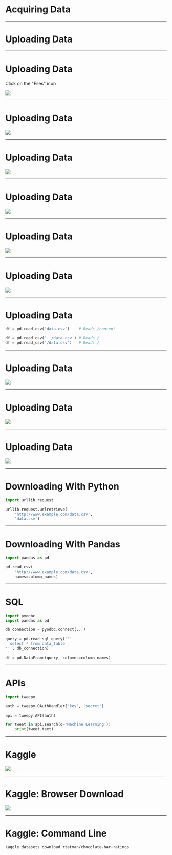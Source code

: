 # Acquiring Data

<!--
So far we have only worked with tiny datasets that we have hard-coded into our
labs. As we begin to move deeper into data science we will need to work with
larger and more complex datasets. In order to do that, we need to know how to
get the datasets into our Colab environments.

Remember that Colab is running "in the cloud", so for it to process data you
have to get that data onto the server that Colab is running on.

We'll cover a few ways of doing that in this lecture.
-->

---

# Uploading Data

<!--
One of the most straight-forward ways of getting data into Colab is to upload it
into the lab. If you have a file on your machine and want to get it into Colab
you can do so with just a few clicks.

Let's walk through an example.
-->
---

# Uploading Data

Click on the "Files" icon

![](res/files.png)

<!--
First, click on the 'Files' icon on the left side of the screen.

Image Details:
* [files.png](http://www.google.com): Copyright Google
-->

---

# Uploading Data

![](res/upload.png)

<!--
Next, click on the 'Upload' link.

Image Details:
* [upload.png](http://www.google.com): Copyright Google
-->

---

# Uploading Data

![](res/file-selector.png)

<!--
You will then be presented with a file selector dialog box. Find the file on
your local machine and then press the 'Open' button.

Image Details:
* [file-selector.png](http://www.google.com): Copyright Google
-->

---

# Uploading Data

![](res/warning.png)

<!--
The first time you upload a file to an active lab you will see a warning telling
you that the files won't stick around forever. Colab environments run for a
fixed amount of time, less than a day, and then the environment gets recycled.

For this class and for small data science and machine learning projects, this is
okay. For longer running projects, there are ways to point Colab at a different
environment. You can also download Colab notebooks and run them in Jupyter on a
machine that can store the files longer-term.

Do be warned though, if you do a lot of processing on data and save that data to
a file, you will want to download the file before the Colab environment gets
recycled.

Image Details:
* [warning.png](http://www.google.com): Copyright Google
-->

---

# Uploading Data

![](res/uploaded-files.png)

<!--
Once your file is uploaded, you will be able to see it in the left 'Files' panel
of Colab.

Image Details:
* [uploaded-files.png](http://www.google.com): Copyright Google
-->

---

# Uploading Data

![](res/root-folder.png)

<!--
If at any time you end up seeing a list of files and folders like this then you
clicked on the 'Parent Directory' link instead of the 'Upload' link. This moves
you from the `/content/` folder on the virtual machine to the `/` (root) folder.

From the root folder you can browse other folders like `/content/`, but any
uploads you do will go to root and not to `/content/`.

Why does this matter?

Image Details:
* [root-folder.png](http://www.google.com): Copyright Google
-->

---

# Uploading Data

```python
df = pd.read_csv('data.csv')    # Reads /content

df = pd.read_csv('../data.csv') # Reads /
df = pd.read_csv('/data.csv')   # Reads /
```

<!--
The landing spot of the file effects the way you then read the file into a
`DataFrame`. By default Colab considers `/content/` to be the working directory
so if you upload data to `/content/` you can read it directly as shown in the
first example of this slide. If you upload data to root you have to use the
`../` syntax to read from the parent directory or the `/` syntax to read from
root.
-->

---

# Uploading Data

![](res/to-cloud.png)

<!--
Let's think about what is happening when we are uploading data to Colab. We have
the data on our local computer and then we copy/upload that data to Colab
running on the cloud.

Image Details:
* [to-cloud.png](http://www.google.com): Copyright Google
-->

---

# Uploading Data

![](res/to-from-cloud.png)

<!--
It is actually even more likely, especially in this class, that you are
downloading data from the internet and then uploading that data back to Colab.

For small files this might be okay, but for large files this can be slow.
Especially in a classroom setting where many of us are uploading and downloading
large files at the same time

For small files this might be okay, but for large files this can be slow.
This is especially true in a classroom setting where many of us are uploading
and downloading large files at the same time. A session of this class actually
crashed the network at one of the schools it was taught at!

Image Details:
* [to-from-cloud.png](http://www.google.com): Copyright Google
-->

---

# Uploading Data

![](res/cloud-to-cloud.png)

<!--
Luckily, there are numerous ways to move data around without ever having to
bring it down to your local computer. You can write code in Colab to perform
"cloud-to-cloud" data transfers. This reduces the number of times that the data
is copied and keeps the data from having to transfer over your network
connection.

Image Details:
* [cloud-to-cloud.png](http://www.google.com): Copyright Google
-->

---

# Downloading With Python

```python
import urllib.request

urllib.request.urlretrieve(
    'http://www.example.com/data.csv',
    'data.csv')
```

<!--
It is possible to directly download data into Colab using the `urllib` library
in Python. The `urllib.request.urlretrieve` function takes two primary
arguments: a url to download and a file name to save the data into.
-->

---

# Downloading With Pandas

```python
import pandas as pd

pd.read_csv(
    'http://www.example.com/data.csv',
    names=column_names)
```

<!--
Pandas can also read data directly into a `DataFrame` using the `read_csv`
function. The only required argument is the URL to download. Another common
argument is `names=` which allows you to set column names if the data file
doesn't have them.
-->

---

# SQL

```python
import pyodbc
import pandas as pd

db_connection = pyodbc.connect(...)

query = pd.read_sql_query('''
  select * from data_table
''', db_connection)

df = pd.DataFrame(query, columns=column_names)
```

<!--
If your data is stored in a database you can use SQL to read data into a
`DataFrame`. To do this you need to create a database connection. Then create a
query to read the data you are interested in. Finally, you can pass the query to
Pandas to create a new `DataFrame` containing the data.

We won't be working with databases much in this course, but there is a good
chance you'll encounter data in a database sometime in your data science career.
It is good to know that you can connect to the database from Python and load the
data directly into a `DataFrame`.
-->

---

# APIs

```python
import tweepy

auth = tweepy.OAuthHandler('key', 'secret')

api = tweepy.API(auth)

for tweet in api.search(q='Machine Learning'):
    print(tweet.text)
```

<!--
APIs are another common way to fetch data. Many services have APIs that you can
use to search through their data. Most of these services require that you
authenticate yourself before you use the API. Some APIs have free tiers and
for-pay tiers.

Here is an example of using the `tweepy` API to query Twitter for the term
'Machine Learning'.

You can see that we first have to authenticate and then once we authenticate we
can call the `search` functions on the API.

Every API is different. If you have a service that you want to get data from,
check and see if they have an API. Then, see if there is a Python wrapper around
that API. For example, tweepy is a library that makes working with the Twitter
API easier. Wrappers exist for many popular services, so always check before
trying to use any API directly.
-->

---

# Kaggle

![](https://www.kaggle.com/static/images/site-logo.png)

<!--
Now we'll talk about getting data from Kaggle into your Colab. We talk about
Kaggle specifically because it does require authentication to download data from
Kaggle and we use Kaggle quite a bit in this course.

Image Details:
* [site-logo.png](https://www.kaggle.com): Externally Linked
-->

---

# Kaggle: Browser Download

![](res/kaggle-download.png)

<!--
Once you navigate to a dataset in Kaggle you can download the dataset by
clicking the 'Download' link. If you aren't logged in, you'll be prompted to log
in first.

After you have downloaded the file to your local machine, you can then upload it
to Colab.

Image Details:
* [kaggle-download.png](http://www.google.com): Copyright Google
-->

---

# Kaggle: Command Line

```shell
kaggle datasets download rtatman/chocolate-bar-ratings
```

<!--
You can also use the `kaggle` command to directly download a dataset into Colab,
bypassing the need to download the dataset to your computer.

You can an example of downloading a dataset on this slide. You run the `kaggle`
shell command. This program can work with numerous Kaggle objects such as
contents, notebooks, and datasets. In this case we are working with datasets. We
then say that we want to download a dataset. Finally, we tell the command the
dataset that we want to download.

Note that there is some setup required before running `kaggle`. You'll need to
get API credentials from Kaggle and store them in your lab. Instructions for
doing that are in the lab for this unit.
-->
